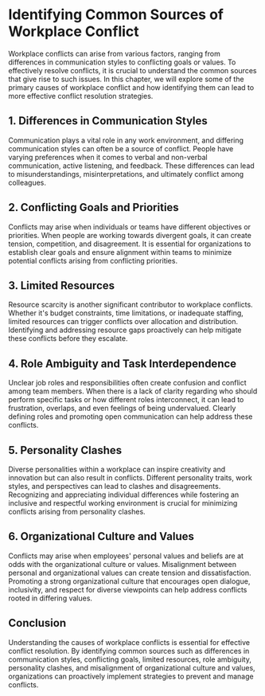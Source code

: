 Identifying Common Sources of Workplace Conflict
===========================================================================================================

Workplace conflicts can arise from various factors, ranging from differences in communication styles to conflicting goals or values. To effectively resolve conflicts, it is crucial to understand the common sources that give rise to such issues. In this chapter, we will explore some of the primary causes of workplace conflict and how identifying them can lead to more effective conflict resolution strategies.

1\. Differences in Communication Styles
--------------------------------------

Communication plays a vital role in any work environment, and differing communication styles can often be a source of conflict. People have varying preferences when it comes to verbal and non-verbal communication, active listening, and feedback. These differences can lead to misunderstandings, misinterpretations, and ultimately conflict among colleagues.

2\. Conflicting Goals and Priorities
-----------------------------------

Conflicts may arise when individuals or teams have different objectives or priorities. When people are working towards divergent goals, it can create tension, competition, and disagreement. It is essential for organizations to establish clear goals and ensure alignment within teams to minimize potential conflicts arising from conflicting priorities.

3\. Limited Resources
--------------------

Resource scarcity is another significant contributor to workplace conflicts. Whether it's budget constraints, time limitations, or inadequate staffing, limited resources can trigger conflicts over allocation and distribution. Identifying and addressing resource gaps proactively can help mitigate these conflicts before they escalate.

4\. Role Ambiguity and Task Interdependence
------------------------------------------

Unclear job roles and responsibilities often create confusion and conflict among team members. When there is a lack of clarity regarding who should perform specific tasks or how different roles interconnect, it can lead to frustration, overlaps, and even feelings of being undervalued. Clearly defining roles and promoting open communication can help address these conflicts.

5\. Personality Clashes
----------------------

Diverse personalities within a workplace can inspire creativity and innovation but can also result in conflicts. Different personality traits, work styles, and perspectives can lead to clashes and disagreements. Recognizing and appreciating individual differences while fostering an inclusive and respectful working environment is crucial for minimizing conflicts arising from personality clashes.

6\. Organizational Culture and Values
------------------------------------

Conflicts may arise when employees' personal values and beliefs are at odds with the organizational culture or values. Misalignment between personal and organizational values can create tension and dissatisfaction. Promoting a strong organizational culture that encourages open dialogue, inclusivity, and respect for diverse viewpoints can help address conflicts rooted in differing values.

Conclusion
----------

Understanding the causes of workplace conflicts is essential for effective conflict resolution. By identifying common sources such as differences in communication styles, conflicting goals, limited resources, role ambiguity, personality clashes, and misalignment of organizational culture and values, organizations can proactively implement strategies to prevent and manage conflicts.

